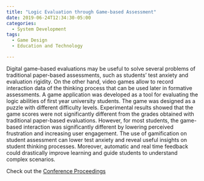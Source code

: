 ```yaml
---
title: "Logic Evaluation through Game-based Assessment"
date: 2019-06-24T12:34:30-05:00
categories:
  - System Development
tags:
  - Game Design
  - Education and Technology

---
```

Digital game–based evaluations may be useful to solve several problems of traditional paper-based assessments, such as students’ test anxiety and evaluation rigidity. On the other hand, video games allow to record interaction data of the thinking process that can be used later in formative assessments. A game application was developed as a tool for evaluating the logic abilities of first year university students. The game was designed as a puzzle with different difficulty levels. Experimental results showed that the game scores were not significantly different from the grades obtained with traditional paper-based evaluations. However, for most students, the game-based interaction was significantly different by lowering perceived frustration and increasing user engagement. The use of gamification on student assessment can lower test anxiety and reveal useful insights on student thinking processes. Moreover, automatic and real time feedback could drastically improve learning and guide students to understand complex scenarios.

Check out the [Conference Proceedings][URL] 

[URL]: https://link.springer.com/chapter/10.1007/978-3-030-20476-1_25